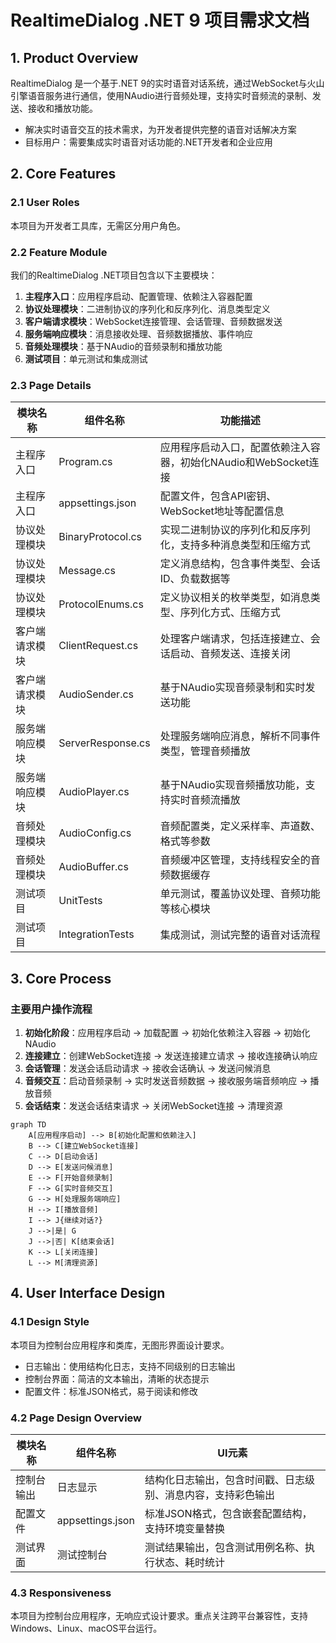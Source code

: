 # RealtimeDialog .NET 9 项目需求文档

## 1. Product Overview
RealtimeDialog 是一个基于.NET 9的实时语音对话系统，通过WebSocket与火山引擎语音服务进行通信，使用NAudio进行音频处理，支持实时音频流的录制、发送、接收和播放功能。
- 解决实时语音交互的技术需求，为开发者提供完整的语音对话解决方案
- 目标用户：需要集成实时语音对话功能的.NET开发者和企业应用

## 2. Core Features

### 2.1 User Roles
本项目为开发者工具库，无需区分用户角色。

### 2.2 Feature Module
我们的RealtimeDialog .NET项目包含以下主要模块：
1. **主程序入口**：应用程序启动、配置管理、依赖注入容器配置
2. **协议处理模块**：二进制协议的序列化和反序列化、消息类型定义
3. **客户端请求模块**：WebSocket连接管理、会话管理、音频数据发送
4. **服务端响应模块**：消息接收处理、音频数据播放、事件响应
5. **音频处理模块**：基于NAudio的音频录制和播放功能
6. **测试项目**：单元测试和集成测试

### 2.3 Page Details

| 模块名称 | 组件名称 | 功能描述 |
|-----------|-------------|---------------------|
| 主程序入口 | Program.cs | 应用程序启动入口，配置依赖注入容器，初始化NAudio和WebSocket连接 |
| 主程序入口 | appsettings.json | 配置文件，包含API密钥、WebSocket地址等配置信息 |
| 协议处理模块 | BinaryProtocol.cs | 实现二进制协议的序列化和反序列化，支持多种消息类型和压缩方式 |
| 协议处理模块 | Message.cs | 定义消息结构，包含事件类型、会话ID、负载数据等 |
| 协议处理模块 | ProtocolEnums.cs | 定义协议相关的枚举类型，如消息类型、序列化方式、压缩方式 |
| 客户端请求模块 | ClientRequest.cs | 处理客户端请求，包括连接建立、会话启动、音频发送、连接关闭 |
| 客户端请求模块 | AudioSender.cs | 基于NAudio实现音频录制和实时发送功能 |
| 服务端响应模块 | ServerResponse.cs | 处理服务端响应消息，解析不同事件类型，管理音频播放 |
| 服务端响应模块 | AudioPlayer.cs | 基于NAudio实现音频播放功能，支持实时音频流播放 |
| 音频处理模块 | AudioConfig.cs | 音频配置类，定义采样率、声道数、格式等参数 |
| 音频处理模块 | AudioBuffer.cs | 音频缓冲区管理，支持线程安全的音频数据缓存 |
| 测试项目 | UnitTests | 单元测试，覆盖协议处理、音频功能等核心模块 |
| 测试项目 | IntegrationTests | 集成测试，测试完整的语音对话流程 |

## 3. Core Process

### 主要用户操作流程
1. **初始化阶段**：应用程序启动 → 加载配置 → 初始化依赖注入容器 → 初始化NAudio
2. **连接建立**：创建WebSocket连接 → 发送连接建立请求 → 接收连接确认响应
3. **会话管理**：发送会话启动请求 → 接收会话确认 → 发送问候消息
4. **音频交互**：启动音频录制 → 实时发送音频数据 → 接收服务端音频响应 → 播放音频
5. **会话结束**：发送会话结束请求 → 关闭WebSocket连接 → 清理资源

```mermaid
graph TD
    A[应用程序启动] --> B[初始化配置和依赖注入]
    B --> C[建立WebSocket连接]
    C --> D[启动会话]
    D --> E[发送问候消息]
    E --> F[开始音频录制]
    F --> G[实时音频交互]
    G --> H[处理服务端响应]
    H --> I[播放音频]
    I --> J{继续对话?}
    J -->|是| G
    J -->|否| K[结束会话]
    K --> L[关闭连接]
    L --> M[清理资源]
```

## 4. User Interface Design

### 4.1 Design Style
本项目为控制台应用程序和类库，无图形界面设计要求。
- 日志输出：使用结构化日志，支持不同级别的日志输出
- 控制台界面：简洁的文本输出，清晰的状态提示
- 配置文件：标准JSON格式，易于阅读和修改

### 4.2 Page Design Overview

| 模块名称 | 组件名称 | UI元素 |
|-----------|-------------|-------------|
| 控制台输出 | 日志显示 | 结构化日志输出，包含时间戳、日志级别、消息内容，支持彩色输出 |
| 配置文件 | appsettings.json | 标准JSON格式，包含嵌套配置结构，支持环境变量替换 |
| 测试界面 | 测试控制台 | 测试结果输出，包含测试用例名称、执行状态、耗时统计 |

### 4.3 Responsiveness
本项目为控制台应用程序，无响应式设计要求。重点关注跨平台兼容性，支持Windows、Linux、macOS平台运行。